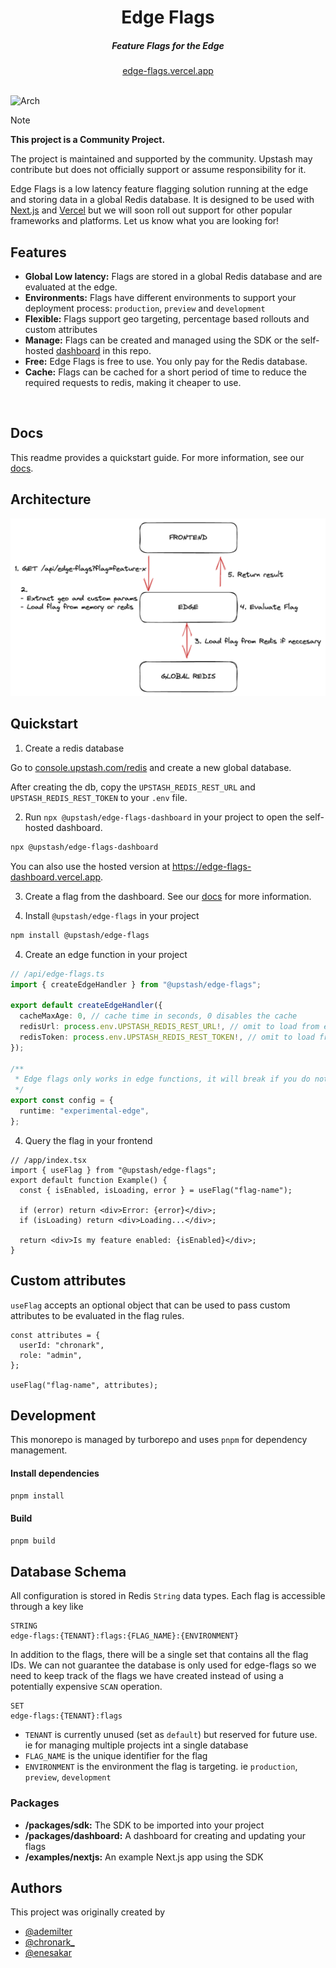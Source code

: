 <div align="center">
    <h1 align="center">Edge Flags</h1>
    <h5>Feature Flags for the Edge</h5>
</div>

<div align="center">
  <a href="https://edge-flags.vercel.app">edge-flags.vercel.app</a>
</div>
<br/>

![Arch](img/flag.png)

> [!NOTE]  
> **This project is a Community Project.**
>
> The project is maintained and supported by the community. Upstash may contribute but does not officially support or assume responsibility for it.

Edge Flags is a low latency feature flagging solution running at the edge and storing data in a global Redis database. It is designed to be used with [Next.js](https://nextjs.org) and [Vercel](https://vercel.com) but we will soon roll out support for other popular frameworks and platforms. Let us know what you are looking for!

## Features

- **Global Low latency:** Flags are stored in a global Redis database and are evaluated at the edge.
- **Environments:** Flags have different environments to support your deployment process: `production`, `preview` and `development`
- **Flexible:** Flags support geo targeting, percentage based rollouts and custom attributes
- **Manage:** Flags can be created and managed using the SDK or the self-hosted [dashboard](https://console.upstash.com/edge-flags) in this repo.
- **Free:** Edge Flags is free to use. You only pay for the Redis database.
- **Cache:** Flags can be cached for a short period of time to reduce the required requests to redis, making it cheaper to use.

<br/>

## Docs

This readme provides a quickstart guide. For more information, see our [docs](https://docs.upstash.com/redis/sdks/edge-flags/overview).

## Architecture

![Arch](img/simple.png)

## Quickstart

1. Create a redis database

Go to [console.upstash.com/redis](https://console.upstash.com/redis) and create
a new global database.

After creating the db, copy the `UPSTASH_REDIS_REST_URL` and `UPSTASH_REDIS_REST_TOKEN` to your `.env` file.

2.  Run `npx @upstash/edge-flags-dashboard` in your project to open the self-hosted dashboard.

```bash
npx @upstash/edge-flags-dashboard
```

You can also use the hosted version at https://edge-flags-dashboard.vercel.app.

3.  Create a flag from the dashboard. See our [docs](https://upstash.com/docs/oss/sdks/ts/edge-flags/getstarted) for more information.

4.  Install `@upstash/edge-flags` in your project

```bash
npm install @upstash/edge-flags
```

4. Create an edge function in your project

```ts
// /api/edge-flags.ts
import { createEdgeHandler } from "@upstash/edge-flags";

export default createEdgeHandler({
  cacheMaxAge: 0, // cache time in seconds, 0 disables the cache
  redisUrl: process.env.UPSTASH_REDIS_REST_URL!, // omit to load from env automatically
  redisToken: process.env.UPSTASH_REDIS_REST_TOKEN!, // omit to load from env automatically
});

/**
 * Edge flags only works in edge functions, it will break if you do not set the runtime
 */
export const config = {
  runtime: "experimental-edge",
};
```

4. Query the flag in your frontend

```tsx
// /app/index.tsx
import { useFlag } from "@upstash/edge-flags";
export default function Example() {
  const { isEnabled, isLoading, error } = useFlag("flag-name");

  if (error) return <div>Error: {error}</div>;
  if (isLoading) return <div>Loading...</div>;

  return <div>Is my feature enabled: {isEnabled}</div>;
}
```

## Custom attributes

`useFlag` accepts an optional object that can be used to pass custom attributes
to be evaluated in the flag rules.

```tsx
const attributes = {
  userId: "chronark",
  role: "admin",
};

useFlag("flag-name", attributes);
```

## Development

This monorepo is managed by turborepo and uses `pnpm` for dependency management.

#### Install dependencies

```bash
pnpm install
```

#### Build

```bash
pnpm build
```

## Database Schema

All configuration is stored in Redis `String` data types. Each flag is
accessible through a key like

```
STRING
edge-flags:{TENANT}:flags:{FLAG_NAME}:{ENVIRONMENT}
```

In addition to the flags, there will be a single set that contains all the flag IDs. We can not guarantee the database is only used for edge-flags so we need to keep track of the flags we have created instead of using a potentially expensive
`SCAN` operation.

```
SET
edge-flags:{TENANT}:flags
```

- `TENANT` is currently unused (set as `default`) but reserved for future use.
  ie for managing multiple projects int a single database
- `FLAG_NAME` is the unique identifier for the flag
- `ENVIRONMENT` is the environment the flag is targeting. ie `production`,
  `preview`, `development`

### Packages

- **/packages/sdk:** The SDK to be imported into your project
- **/packages/dashboard:** A dashboard for creating and updating your flags
- **/examples/nextjs:** An example Next.js app using the SDK

## Authors

This project was originally created by

- [@ademilter](https://twitter.com/ademilter)
- [@chronark\_](https://twitter.com/chronark_)
- [@enesakar](https://twitter.com/enesakar)
